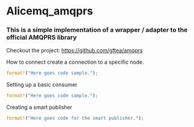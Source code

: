 # Alicemq_amqprs
### This is a simple implementation of a wrapper / adapter to the official AMQPRS library

Checkout the project: https://github.com/gftea/amqprs

How to connect create a connection to a specific node.

```rust
format!("Here goes code sample.");
```
Setting up a basic consumer

````rust
format!("Here goes code sample.");
````
Creating a smart publisher
```rust
format!("Here goes code for the smart publisher.");
```